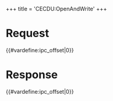 +++
title = 'CECDU:OpenAndWrite'
+++

# Request

{{#vardefine:ipc_offset\|0}}

# Response

{{#vardefine:ipc_offset\|0}}
